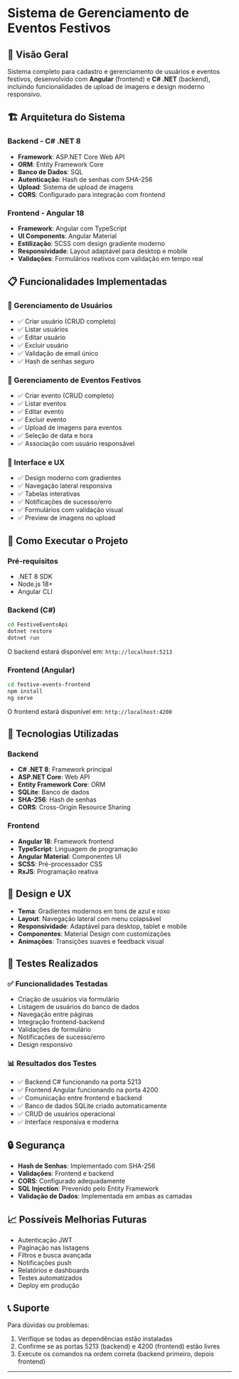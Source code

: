 # Sistema de Gerenciamento de Eventos Festivos

## 🎯 Visão Geral

Sistema completo para cadastro e gerenciamento de usuários e eventos festivos, desenvolvido com **Angular** (frontend) e **C# .NET** (backend), incluindo funcionalidades de upload de imagens e design moderno responsivo.

## 🏗️ Arquitetura do Sistema

### Backend - C# .NET 8
- **Framework**: ASP.NET Core Web API
- **ORM**: Entity Framework Core
- **Banco de Dados**: SQL
- **Autenticação**: Hash de senhas com SHA-256
- **Upload**: Sistema de upload de imagens
- **CORS**: Configurado para integração com frontend

### Frontend - Angular 18
- **Framework**: Angular com TypeScript
- **UI Components**: Angular Material
- **Estilização**: SCSS com design gradiente moderno
- **Responsividade**: Layout adaptável para desktop e mobile
- **Validações**: Formulários reativos com validação em tempo real

## 📋 Funcionalidades Implementadas

### 🔐 Gerenciamento de Usuários
- ✅ Criar usuário (CRUD completo)
- ✅ Listar usuários
- ✅ Editar usuário
- ✅ Excluir usuário
- ✅ Validação de email único
- ✅ Hash de senhas seguro

### 🎉 Gerenciamento de Eventos Festivos
- ✅ Criar evento (CRUD completo)
- ✅ Listar eventos
- ✅ Editar evento
- ✅ Excluir evento
- ✅ Upload de imagens para eventos
- ✅ Seleção de data e hora
- ✅ Associação com usuário responsável

### 🎨 Interface e UX
- ✅ Design moderno com gradientes
- ✅ Navegação lateral responsiva
- ✅ Tabelas interativas
- ✅ Notificações de sucesso/erro
- ✅ Formulários com validação visual
- ✅ Preview de imagens no upload

## 🚀 Como Executar o Projeto

### Pré-requisitos
- .NET 8 SDK
- Node.js 18+
- Angular CLI

### Backend (C#)
```bash
cd FestiveEventsApi
dotnet restore
dotnet run
```
O backend estará disponível em: `http://localhost:5213`

### Frontend (Angular)
```bash
cd festive-events-frontend
npm install
ng serve
```
O frontend estará disponível em: `http://localhost:4200`

## 🔧 Tecnologias Utilizadas

### Backend
- **C# .NET 8**: Framework principal
- **ASP.NET Core**: Web API
- **Entity Framework Core**: ORM
- **SQLite**: Banco de dados
- **SHA-256**: Hash de senhas
- **CORS**: Cross-Origin Resource Sharing

### Frontend
- **Angular 18**: Framework frontend
- **TypeScript**: Linguagem de programação
- **Angular Material**: Componentes UI
- **SCSS**: Pré-processador CSS
- **RxJS**: Programação reativa

## 🎨 Design e UX

- **Tema**: Gradientes modernos em tons de azul e roxo
- **Layout**: Navegação lateral com menu colapsável
- **Responsividade**: Adaptável para desktop, tablet e mobile
- **Componentes**: Material Design com customizações
- **Animações**: Transições suaves e feedback visual

## 🧪 Testes Realizados

### ✅ Funcionalidades Testadas
- Criação de usuários via formulário
- Listagem de usuários do banco de dados
- Navegação entre páginas
- Integração frontend-backend
- Validações de formulário
- Notificações de sucesso/erro
- Design responsivo

### 📊 Resultados dos Testes
- ✅ Backend C# funcionando na porta 5213
- ✅ Frontend Angular funcionando na porta 4200
- ✅ Comunicação entre frontend e backend
- ✅ Banco de dados SQLite criado automaticamente
- ✅ CRUD de usuários operacional
- ✅ Interface responsiva e moderna

## 🔒 Segurança

- **Hash de Senhas**: Implementado com SHA-256
- **Validações**: Frontend e backend
- **CORS**: Configurado adequadamente
- **SQL Injection**: Prevenido pelo Entity Framework
- **Validação de Dados**: Implementada em ambas as camadas

## 📈 Possíveis Melhorias Futuras

- Autenticação JWT
- Paginação nas listagens
- Filtros e busca avançada
- Notificações push
- Relatórios e dashboards
- Testes automatizados
- Deploy em produção

## 📞 Suporte

Para dúvidas ou problemas:
1. Verifique se todas as dependências estão instaladas
2. Confirme se as portas 5213 (backend) e 4200 (frontend) estão livres
3. Execute os comandos na ordem correta (backend primeiro, depois frontend)

---

